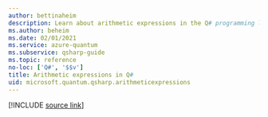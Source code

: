 ```yaml
---
author: bettinaheim
description: Learn about arithmetic expressions in the Q# programming language.
ms.author: beheim
ms.date: 02/01/2021
ms.service: azure-quantum
ms.subservice: qsharp-guide
ms.topic: reference
no-loc: ['Q#', '$$v']
title: Arithmetic expressions in Q#
uid: microsoft.quantum.qsharp.arithmeticexpressions
---
```


<!---
# Arithmetic expressions in Q#
-->

[!INCLUDE [source link](~/includes/qsharp-language/Specifications/Language/3_Expressions/ArithmeticExpressions.md)]